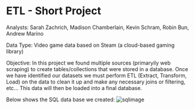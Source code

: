 # ETL - Short Project

Analysts: Sarah Zachrich, Madison Chamberlain, Kevin Schram, Robin Bun, Andrew Marino

Data Type: Video game data based on Steam (a cloud-based gaming library)

Objective: In this project we found multiple sources (primaryily web scraping) to create tables/collections that were stored in a database. Once we have identified our datasets we must perform ETL (Extract, Transform, Load) on the data to clean it up and make any necessary joins or filtering, etc... This data will then be loaded into a final database. 

Below shows the SQL data base we created:
![sqlimage](https://github.com/mchamberlain5/ETL-Steam-Data/blob/master/Images/postgres_query_.JPG?raw=true)
